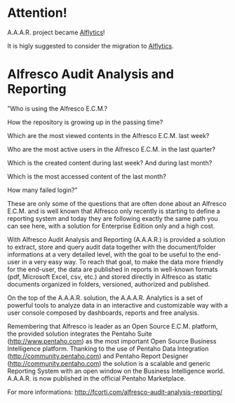 Attention!
===

A.A.A.R. project became [Alflytics](https://github.com/fcorti/Alflytics)!

It is higly suggested to consider the migration to [Alflytics](https://github.com/fcorti/Alflytics). 

Alfresco Audit Analysis and Reporting
===

”Who is using the Alfresco E.C.M.?

How the repository is growing up in the passing time?

Which are the most viewed contents in the Alfresco E.C.M. last week?

Who are the most active users in the Alfresco E.C.M. in the last quarter?

Which is the created content during last week? And during last month?

Which is the most accessed content of the last month?

How many failed login?”

These are only some of the questions that are often done about an Alfresco E.C.M. and is well known that Alfresco only recently is starting to define a reporting system and today they are following exactly the same path you can see here, with a solution for Enterprise Edition only and a high cost.

With Alfresco Audit Analysis and Reporting (A.A.A.R.) is provided a solution to extract, store and query audit data together with the document/folder informations at a very detailed level, with the goal to be useful to the end-user in a very easy way. To reach that goal, to make the data more friendly for the end-user, the data are published in reports in well-known formats (pdf, Microsoft Excel, csv, etc.) and stored directly in Alfresco as static documents organized in folders, versioned, authorized and published.

On the top of the A.A.A.R. solution, the A.A.A.R. Analytics is a set of powerful tools to analyze data in an interactive and customizable way with a user console composed by dashboards, reports and free analysis.

Remembering that Alfresco is leader as an Open Source E.C.M. platform, the provided solution integrates the Pentaho Suite (http://www.pentaho.com) as the most important Open Source Business Intelligence platform. Thanking to the use of Pentaho Data Integration (http://community.pentaho.com) and Pentaho Report Designer (http://community.pentaho.com) the solution is a scalable and generic Reporting System with an open window on the Business Intelligence world. A.A.A.R. is now published in the official Pentaho Marketplace.

For more informations:
http://fcorti.com/alfresco-audit-analysis-reporting/

